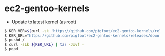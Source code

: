 ec2-gentoo-kernels
==================

* Update to latest kernel (as root)

```bash 
$ KER_VER=$(curl -sk 'https://github.com/pigfoot/ec2-gentoo-kernels/releases' | sed -rn 's@^.*"\/pigfoot\/ec2-gentoo-kernels\/releases\/download\/v([[:digit:].]+)/kernel-genkernel-x86_64-([[:digit:].]+)-gentoo\.tar\.xz".*$@\1@p' | sort -t. -k 1,1n -k 2,2n -k 3,3n -k 4,4n | sed '$!d')
$ KER_URL="https://github.com/pigfoot/ec2-gentoo-kernels/releases/download/v${KER_VER}/kernel-genkernel-x86_64-${KER_VER}-gentoo.tar.xz"
$ pushd /
$ curl -sLk ${KER_URL} | tar -Jxvf -
$ popd
```
